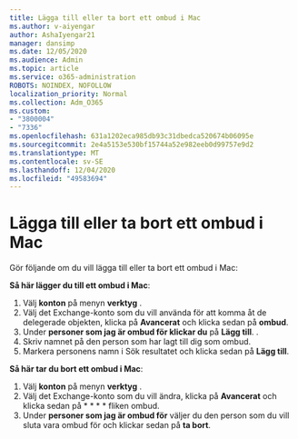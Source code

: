 ```yaml
---
title: Lägga till eller ta bort ett ombud i Mac
ms.author: v-aiyengar
author: AshaIyengar21
manager: dansimp
ms.date: 12/05/2020
ms.audience: Admin
ms.topic: article
ms.service: o365-administration
ROBOTS: NOINDEX, NOFOLLOW
localization_priority: Normal
ms.collection: Adm_O365
ms.custom:
- "3800004"
- "7336"
ms.openlocfilehash: 631a1202eca985db93c31dbedca520674b06095e
ms.sourcegitcommit: 2e4a5153e530bf15744a52e982eeb0d99757e9d2
ms.translationtype: MT
ms.contentlocale: sv-SE
ms.lasthandoff: 12/04/2020
ms.locfileid: "49583694"
---
```

# <a name="how-to-add-or-remove-a-delegate-in-mac"></a>Lägga till eller ta bort ett ombud i Mac

Gör följande om du vill lägga till eller ta bort ett ombud i Mac:

**Så här lägger du till ett ombud i Mac**:

1. Välj **konton** på menyn **verktyg** .
1. Välj det Exchange-konto som du vill använda för att komma åt de delegerade objekten, klicka på **Avancerat** och klicka sedan på **ombud**.
1. Under **personer som jag är ombud för klickar du** på **Lägg till**. .
1. Skriv namnet på den person som har lagt till dig som ombud.
1. Markera personens namn i Sök resultatet och klicka sedan på **Lägg till**.
 
**Så här tar du bort ett ombud i Mac**:

1. Välj **konton** på menyn **verktyg** .
1. Välj det Exchange-konto som du vill ändra, klicka på **Avancerat** och klicka sedan på * * * * fliken ombud.
1. Under **personer som jag är ombud för** väljer du den person som du vill sluta vara ombud för och klickar sedan på **ta bort**.
